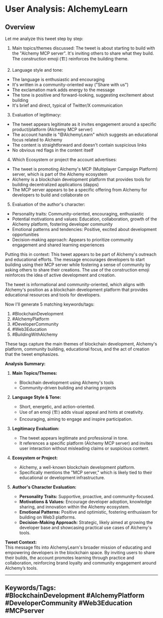 # User Analysis: AlchemyLearn

## Overview

<think>
Let me analyze this tweet step by step:

1. Main topics/themes discussed:
The tweet is about starting to build with the "Alchemy MCP server". It's inviting others to share what they build. The construction emoji (🏗️) reinforces the building theme.

2. Language style and tone:
- The language is enthusiastic and encouraging
- It's written in a community-oriented way ("Share with us")
- The exclamation mark adds energy to the message
- The tone is positive and forward-looking, suggesting excitement about building
- It's brief and direct, typical of Twitter/X communication

3. Evaluation of legitimacy:
- The tweet appears legitimate as it invites engagement around a specific product/platform (Alchemy MCP server)
- The account handle is "@AlchemyLearn" which suggests an educational focus related to Alchemy
- The content is straightforward and doesn't contain suspicious links
- No obvious red flags in the content itself

4. Which Ecosystem or project the account advertises:
- The tweet is promoting Alchemy's MCP (Multiplayer Campaign Platform) server, which is part of the Alchemy ecosystem
- Alchemy is a blockchain development platform that provides tools for building decentralized applications (dapps)
- The MCP server appears to be a specific offering from Alchemy for developers to build and collaborate on

5. Evaluation of the author's character:
- Personality traits: Community-oriented, encouraging, enthusiastic
- Potential motivations and values: Education, collaboration, growth of the Alchemy platform, fostering developer community
- Emotional patterns and tendencies: Positive, excited about development opportunities
- Decision-making approach: Appears to prioritize community engagement and shared learning experiences

Putting this in context:
This tweet appears to be part of Alchemy's outreach and educational efforts. The message encourages developers to start building using their MCP server while fostering a sense of community by asking others to share their creations. The use of the construction emoji reinforces the idea of active development and creation.

The tweet is informational and community-oriented, which aligns with Alchemy's position as a blockchain development platform that provides educational resources and tools for developers.

Now I'll generate 5 matching keywords/tags:
1. #BlockchainDevelopment
2. #AlchemyPlatform
3. #DeveloperCommunity
4. #Web3Education
5. #BuildingWithAlchemy

These tags capture the main themes of blockchain development, Alchemy's platform, community building, educational focus, and the act of creation that the tweet emphasizes.
</think>

**Analysis Summary:**

1. **Main Topics/Themes:**  
   - Blockchain development using Alchemy's tools  
   - Community-driven building and sharing projects  

2. **Language Style & Tone:**  
   - Short, energetic, and action-oriented.  
   - Use of an emoji (🏗️) adds visual appeal and hints at creativity.  
   - Encouraging, aiming to engage and inspire participation.  

3. **Legitimacy Evaluation:**  
   - The tweet appears legitimate and professional in tone.  
   - It references a specific platform (Alchemy MCP server) and invites user interaction without misleading claims or suspicious content.  

4. **Ecosystem or Project:**  
   - Alchemy, a well-known blockchain development platform.  
   - Specifically mentions the "MCP server," which is likely tied to their educational or development infrastructure.  

5. **Author's Character Evaluation:**  
   - **Personality Traits:** Supportive, proactive, and community-focused.  
   - **Motivations & Values:** Encourage developer adoption, knowledge sharing, and innovation within the Alchemy ecosystem.  
   - **Emotional Patterns:** Positive and optimistic, fostering enthusiasm for building on Web3 platforms.  
   - **Decision-Making Approach:** Strategic, likely aimed at growing the developer base and showcasing practical use cases of Alchemy's tools.  

**Tweet Context:**  
This message fits into AlchemyLearn's broader mission of educating and empowering developers in the blockchain space. By inviting users to share their builds, the account promotes learning through practice and collaboration, reinforcing brand loyalty and community engagement around Alchemy’s tools.

---

**Keywords/Tags:**  
#BlockchainDevelopment #AlchemyPlatform #DeveloperCommunity #Web3Education #MCPserver
---
